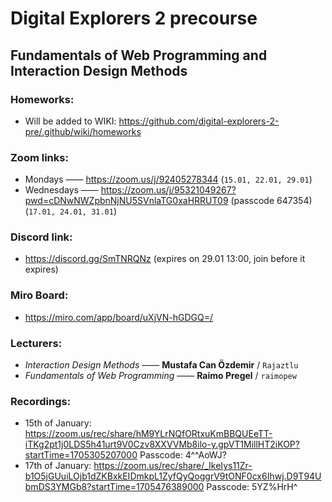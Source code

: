 # Digital Explorers 2 precourse
## Fundamentals of Web Programming and Interaction Design Methods 

### Homeworks:
* Will be added to WIKI: https://github.com/digital-explorers-2-pre/.github/wiki/homeworks

### Zoom links:
* Mondays —— https://zoom.us/j/92405278344 (`15.01, 22.01, 29.01`)
* Wednesdays —— https://zoom.us/j/95321049267?pwd=cDNwNWZpbnNjNU5SVnlaTG0xaHRRUT09 (passcode 647354) (`17.01, 24.01, 31.01`)

### Discord link:
* https://discord.gg/SmTNRQNz (expires on 29.01 13:00, join before it expires)

### Miro Board:
* https://miro.com/app/board/uXjVN-hGDGQ=/

### Lecturers:
* *Interaction Design Methods* —— **Mustafa Can Özdemir** / `Rajaztlu`
* *Fundamentals of Web Programming* —— **Raimo Pregel** / `raimopew`

### Recordings:
*  15th of January: https://zoom.us/rec/share/hM9YLrNQfORtxuKmBBQUEeTT-iTKg2pt1j0LDS5h41urt9V0Czv8XXVVMb8ilo-y.gpVT1MillHT2iKOP?startTime=1705305207000
Passcode: 4^^AoWJ?
* 17th of January: https://zoom.us/rec/share/_IkeIys11Zr-b1O5jGUuiLOjb1dZKBxkEIDmkpL1ZyfQyQoggrV9tONF0cx6Ihwj.D9T94UbmDS3YMGb8?startTime=1705476389000
Passcode: 5YZ%HrH^
